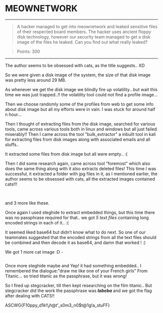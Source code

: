 # MEOWNETWORK

---
> A hacker managed to get into meownetwork and leaked sensitive files of their respected board members. The hacker uses ancient floppy disk technology, however our security team managed to get a disk image of the files he leaked. Can you find out what really leaked?

> Points: 300
---

The author seems to be obsessed with cats, as the title suggests.. XD
	
So we were given a disk image of the system, the size of that disk image was pretty less around 29 MB. 

As whenever we get the disk image we blindly fire up volatility...but wait this time we was just trapped..!! the volatility tool could not find a profile image...

Then we choose randomly some of the profiles from web to get some info about disk image but all my efforts were in vain. I was stuck for around half n hour...

Then I thought of extracting files from the disk image, searched for various tools, came across various tools both in linux and windows but all just failed miserably!!
Then I came across the tool "bulk_extractor" a inbuilt tool in kali for extracting files from disk images along with associated emails and all stuffs..

It extracted some files from disk image but all were empty.. :(

Then I did some research again, came across tool “foremost” which also does the same thing along with it also extracts deleted files!
This time I was successful, it extracted a folder with jpg files in it, as I mentioned earlier, the author seems to be obsessed with cats, all the extracted images contained cats!!!

![]()
![]()

and 3 more like these.

Once again I used steghide to extract embedded things, but this time there was no passphrase required for that.. we got *5 text files* containing long encoded strings in each of it.. :(

It seemed liked base64 but didn’t know what to do next. So one of our teammates suggested that the encoded strings from all the text files should be combined and then decode it as base64, and damn that worked ! :)

We got 1 more cat image :D -

![]()

Once more steghide maybe and Yep! it had something embedded..
I remembered the dialogue:"draw me like one of your French girls" From Titanic... so tried titanic as the passphrase, but it was wrong!

So I fired up stegcracker, till then kept researching on the film titanic..
But stegcracker did the work the passphrase was ***labeba***
and we got the flag after dealing with CATS!! 

ASCWG{F10ppy_d1$k!!_th@t'$_s0m3_n0$t@1g!a_stuFF}

